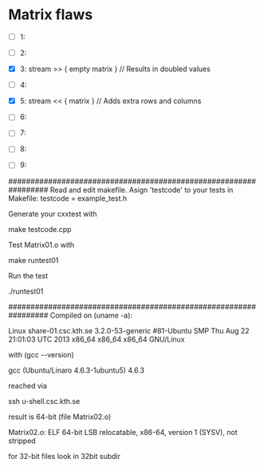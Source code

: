 Matrix flaws
============

* [ ] 1:
* [ ] 2:
* [x] 3: stream >> { empty matrix } // Results in doubled values
* [ ] 4:
* [x] 5: stream << { matrix } // Adds extra rows and columns
* [ ] 6:
* [ ] 7:
* [ ] 8:
* [ ] 9:


#################################################################
Read and edit makefile. Asign 'testcode' to your tests
in Makefile:
    testcode    = example_test.h

Generate your cxxtest with

 make testcode.cpp

Test Matrix01.o with

 make runtest01

Run the test

 ./runtest01

#################################################################
Compiled on (uname -a):

 Linux share-01.csc.kth.se 3.2.0-53-generic #81-Ubuntu SMP Thu Aug 22 21:01:03 UTC 2013 x86_64 x86_64 x86_64 GNU/Linux

with (gcc --version)

 gcc (Ubuntu/Linaro 4.6.3-1ubuntu5) 4.6.3

reached via

 ssh u-shell.csc.kth.se

result is 64-bit (file Matrix02.o)

 Matrix02.o: ELF 64-bit LSB relocatable, x86-64, version 1 (SYSV), not stripped

for 32-bit files look in 32bit subdir

